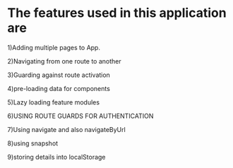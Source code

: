 # The features used in this application are
 1)Adding multiple pages to App.
 
 2)Navigating from one route to another
 
 3)Guarding against route activation
 
 4)pre-loading data for components
 
 5)Lazy loading feature modules 
 
 6)USING ROUTE GUARDS FOR AUTHENTICATION
 
 7)Using navigate and also navigateByUrl
 
 8)using snapshot
 
 9)storing details into localStorage

